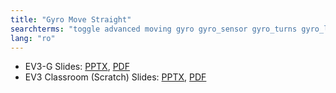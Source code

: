 ```yaml
---
title: "Gyro Move Straight"
searchterms: "toggle advanced moving gyro gyro_sensor gyro_turns gyro_lag gyro_drit angle gyro_move_straight"
lang: "ro"
---
```

 <ul>
 <li class="ng-binding">EV3-G Slides:
 <a href="ProgrammingLessons/advanced/GyroMoveStraight (rom).pptx">PPTX</a>,
 <a href="ProgrammingLessons/advanced/GyroMoveStraight (rom).pdf">PDF</a>
 </li>
 <li class="ng-binding">EV3 Classroom (Scratch) Slides:
 <a href="ProgrammingLessons/advanced/scratch-GyroMoveStraight (rom).pptx">PPTX</a>,
 <a href="ProgrammingLessons/advanced/scratch-GyroMoveStraight (rom).pdf">PDF</a>
 </li>
 </ul>
